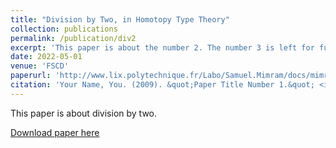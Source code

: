 ```yaml
---
title: "Division by Two, in Homotopy Type Theory"
collection: publications
permalink: /publication/div2
excerpt: 'This paper is about the number 2. The number 3 is left for future work.'
date: 2022-05-01
venue: 'FSCD'
paperurl: 'http://www.lix.polytechnique.fr/Labo/Samuel.Mimram/docs/mimram_div2.pdf'
citation: 'Your Name, You. (2009). &quot;Paper Title Number 1.&quot; <i>Journal 1</i>. 1(1).'
---
```

This paper is about division by two.

[Download paper here](http://www.lix.polytechnique.fr/Labo/Samuel.Mimram/docs/mimram_div2.pdf)
